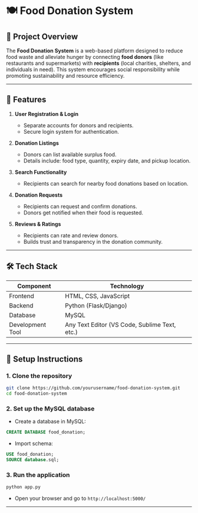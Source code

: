 # 🍽️ Food Donation System

## 🌟 Project Overview

The **Food Donation System** is a web-based platform designed to reduce food waste and alleviate hunger by connecting **food donors** (like restaurants and supermarkets) with **recipients** (local charities, shelters, and individuals in need). This system encourages social responsibility while promoting sustainability and resource efficiency.

---

## 🚀 Features

1. **User Registration & Login**
   - Separate accounts for donors and recipients.
   - Secure login system for authentication.

2. **Donation Listings**
   - Donors can list available surplus food.
   - Details include: food type, quantity, expiry date, and pickup location.

3. **Search Functionality**
   - Recipients can search for nearby food donations based on location.

4. **Donation Requests**
   - Recipients can request and confirm donations.
   - Donors get notified when their food is requested.

5. **Reviews & Ratings**
   - Recipients can rate and review donors.
   - Builds trust and transparency in the donation community.

---

## 🛠️ Tech Stack

| Component         | Technology              |
|------------------|--------------------------|
| Frontend         | HTML, CSS, JavaScript    |
| Backend          | Python (Flask/Django)    |
| Database         | MySQL                    |
| Development Tool | Any Text Editor (VS Code, Sublime Text, etc.) |

---

## 🔧 Setup Instructions

### 1. Clone the repository
```bash
git clone https://github.com/yourusername/food-donation-system.git
cd food-donation-system
````

### 2. Set up the MySQL database

* Create a database in MySQL:

```sql
CREATE DATABASE food_donation;
```

* Import schema:

```sql
USE food_donation;
SOURCE database.sql;
```

### 3. Run the application

```bash
python app.py
```

* Open your browser and go to `http://localhost:5000/`

---
